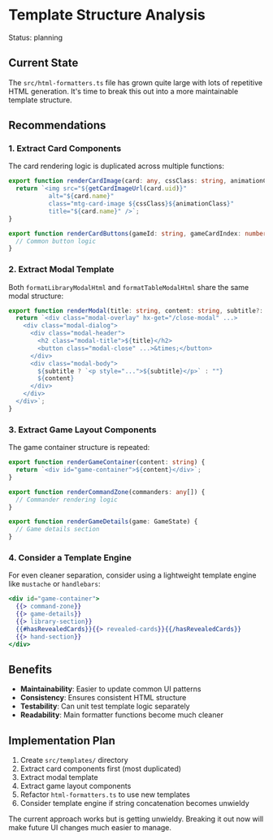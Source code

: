 # Template Structure Analysis

Status: planning

## Current State

The `src/html-formatters.ts` file has grown quite large with lots of repetitive HTML generation. It's time to break this out into a more maintainable template structure.

## Recommendations

### 1. Extract Card Components

The card rendering logic is duplicated across multiple functions:

```typescript
export function renderCardImage(card: any, cssClass: string, animationClass = "") {
  return `<img src="${getCardImageUrl(card.uid)}" 
           alt="${card.name}" 
           class="mtg-card-image ${cssClass}${animationClass}" 
           title="${card.name}" />`;
}

export function renderCardButtons(gameId: string, gameCardIndex: number, buttonType: "hand" | "revealed") {
  // Common button logic
}
```

### 2. Extract Modal Template

Both `formatLibraryModalHtml` and `formatTableModalHtml` share the same modal structure:

```typescript
export function renderModal(title: string, content: string, subtitle?: string) {
  return `<div class="modal-overlay" hx-get="/close-modal" ...>
    <div class="modal-dialog">
      <div class="modal-header">
        <h2 class="modal-title">${title}</h2>
        <button class="modal-close" ...>&times;</button>
      </div>
      <div class="modal-body">
        ${subtitle ? `<p style="...">${subtitle}</p>` : ""}
        ${content}
      </div>
    </div>
  </div>`;
}
```

### 3. Extract Game Layout Components

The game container structure is repeated:

```typescript
export function renderGameContainer(content: string) {
  return `<div id="game-container">${content}</div>`;
}

export function renderCommandZone(commanders: any[]) {
  // Commander rendering logic
}

export function renderGameDetails(game: GameState) {
  // Game details section
}
```

### 4. Consider a Template Engine

For even cleaner separation, consider using a lightweight template engine like `mustache` or `handlebars`:

```mustache
<div id="game-container">
  {{> command-zone}}
  {{> game-details}}
  {{> library-section}}
  {{#hasRevealedCards}}{{> revealed-cards}}{{/hasRevealedCards}}
  {{> hand-section}}
</div>
```

## Benefits

- **Maintainability**: Easier to update common UI patterns
- **Consistency**: Ensures consistent HTML structure
- **Testability**: Can unit test template logic separately
- **Readability**: Main formatter functions become much cleaner

## Implementation Plan

1. Create `src/templates/` directory
2. Extract card components first (most duplicated)
3. Extract modal template
4. Extract game layout components
5. Refactor `html-formatters.ts` to use new templates
6. Consider template engine if string concatenation becomes unwieldy

The current approach works but is getting unwieldy. Breaking it out now will make future UI changes much easier to manage.
